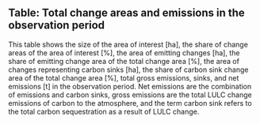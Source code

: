 ## Table: Total change areas and emissions in the observation period

This table shows the size of the area of interest [ha], the share of change areas of the area of interest [%], the area of emitting changes [ha], the share of emitting change area of the total change area [%], the area of changes representing carbon sinks [ha], the share of carbon sink change area of the total change area [%],  total gross emissions, sinks, and net emissions [t] in the observation period.
Net emissions are the combination of emissions and carbon sinks, gross emissions are the total LULC change emissions of carbon to the atmosphere, and the term carbon sink refers to the total carbon sequestration as a result of LULC change.